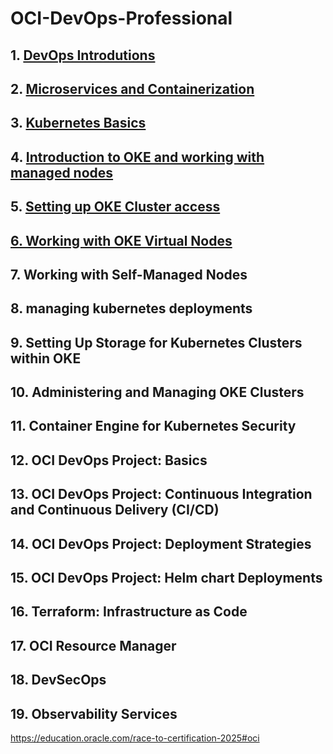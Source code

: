 # OCI-DevOps-Professional

## 1. [DevOps Introdutions](https://github.com/KleberVales/OCI-DevOps-Professional/wiki/DevOps-Introdutions)  
## 2. [Microservices and Containerization](https://github.com/KleberVales/OCI-DevOps-Professional/wiki/Microservices-and-Containerization)
## 3. [Kubernetes Basics](https://github.com/KleberVales/OCI-DevOps-Professional/wiki/Kubernetes-Basics)
## 4. [Introduction to OKE and working with managed nodes](https://github.com/KleberVales/OCI-DevOps-Professional/wiki/Introduction-to-OKE-and-working-with-managed-nodes)
## 5. [Setting up OKE Cluster access](https://github.com/KleberVales/OCI-DevOps-Professional/wiki/Setting-up-OKE-Cluster-access)
##  [6. Working with OKE Virtual Nodes](https://github.com/KleberVales/OCI-DevOps-Professional/wiki/Working-with-OKE-Virtual-Nodes)
## 7. Working with Self-Managed Nodes
## 8. managing kubernetes deployments
## 9. Setting Up Storage for Kubernetes Clusters within OKE
## 10. Administering and Managing OKE Clusters
## 11. Container Engine for Kubernetes Security
## 12. OCI DevOps Project: Basics
## 13. OCI DevOps Project: Continuous Integration and Continuous Delivery (CI/CD)
## 14. OCI DevOps Project: Deployment Strategies
## 15. OCI DevOps Project: Helm chart Deployments
## 16. Terraform: Infrastructure as Code
## 17. OCI Resource Manager
## 18. DevSecOps
## 19. Observability Services

https://education.oracle.com/race-to-certification-2025#oci
